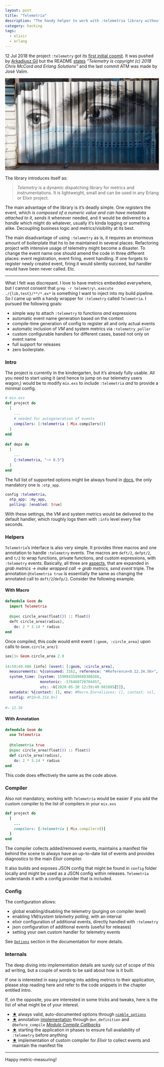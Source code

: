 ```yaml
---
layout: post
title: "Telemetría"
description: "The handy helper to work with :telemetria library without an enormous boilerplate needed"
category: hacking
tags:
  - elixir
  - erlang
---
```


12 Jul 2018 the project `:telemetry` got its [first initial coomit](https://github.com/beam-telemetry/telemetry/commit/8e553556fd683c17f4f97f72972332a4fefd355b). It was pushed by [Arkadiusz Gil](https://github.com/arkgil) but the README [states](https://github.com/beam-telemetry/telemetry#copyright-and-license) _“Telemetry is copyright (c) 2018 Chris McCord and Erlang Solutions”_ and the last commit ATM was made by José Valim.

![Big Brother is Watching You](/img/mascarilla.jpg)

The library introduces itself as:

> _Telemetry_ is a dynamic dispatching library for metrics and instrumentations. It is lightweight, small and can be used in any Erlang or Elixir project.

The main advantage of the library is it’s deadly simple. One _registers_ the event, which _is composed of a numeric value and can have metadata attached to it_, _sends_ it whenever needed, and it would be delivered to a _handle_ which might do whatever, usually it’s kinda logging or something alike. Decoupling business logic and metrics/visibility at its best.

The main disadvantage of using `:telemetry` as is, it requires an enormous amount of boilerplate that hs to be maintained in several places. Refactoring project with intensive usage of telemetry might become a disaster. To change the event name one should amend the code in three different places: event registration, event firing, event handling. If one forgets to register newly created event, firing it would silently succeed, but handler would have been never called. Etc.

---

What I felt was discrepant. I love to have metrics embedded everywhere, but I cannot consent that `grep -r telemetry\.execute ./{lib,test}/**/*.ex*` is something I want to inject into my build pipeline. So I came up with a handy wrapper for `:telemetry` called `Telemetría`. I pursued the following goals:

- simple way to attach `:telemetry` to functions _and_ expressions
- automatic event name generation based on the context
- compile-time generation of config to register all and only actual events
- automatic inclusion of _VM_ and system metrics via `:telemetry_poller`
- custom configurable handlers for different cases, based not only on event name
- full support for releases
- zero boilerplate.

### Intro

The project is currently in the kindergarten, but it’s already fully usable. All you need to start using it (and hence to jump on our telemetry users wagon,) would be to modify `mix.exs` to include `:telemetria` _and_ to provide a minimal config.

```elixir
# mix.exs
def project do
  [
    ...
    # needed for autogeneration of events
    compilers: [:telemetria | Mix.compilers()]
  ]
end

def deps do
  [
    ...
    {:telemetria, "~> 0.5"}
  ]
end

```

The full list of supported options might be always found in [docs](https://hexdocs.pm/telemetria/Telemetria.html#module-options), the only mandatory one is `:otp_app`.

```elixir
config :telemetria,
  otp_app: :my_app,
  polling: [enabled: true]
```

With these settings, the VM and system metrics would be delivered to the default handler, which roughly logs them with `:info` level every five seconds.

### Helpers

`Telemetría`’s interface is also very simple. It provides three macros and one annotation to handle `:telemetry` events. The macros are `deft/2`, `defpt/2`, and `t/2` to wrap functions, private functions, and custom expressions, with `:telemetry` events. Basically, all three are [aspects](https://en.wikipedia.org/wiki/Aspect-oriented_programming), that are expanded in _grab metrics → make wrapped call → grab metrics, send event_ triple. The annotation `@telemetria true` is essentially the same as changing the annotated call to `deft/2`/`defp/2`. Consider the following example.

#### With Macro 

```elixir
defmodule Geom do
  import Telemetria

  @spec circle_area(float()) :: float()
  deft circle_area(radius),
    do: 2 * 3.14 * radius
end
```

Once compiled, this code would emit event `[:geom, :circle_area]` upon calls to `Geom.circle_are/1`

```elixir
iex|1> Geom.circle_area 2.0

14:59:49.686 [info] [event: [:geom, :circle_area],
  measurements: %{consumed: 3162, reference: "#Reference<0.12.34.56>",
  system_time: [system: 1590843589680306588,
                monotonic: -576460720784457,
                utc: ~U[2020-05-30 12:59:49.681885Z]]},
  metadata: %{context: [], env: #Macro.Env<aliases: [], context: nil, ...},
  config: #PID<0.314.0>]

#⇒ 12.56
```

#### With Annotation

```elixir
defmodule Geom do
  use Telemetria

  @telemetria true 
  @spec circle_area(float()) :: float()
  def circle_area(radius),
    do: 2 * 3.14 * radius
end
```

This code does effectively the same as the code above.

### Compiler

Also not mandatory, working with `Telemetría` would be easier if you add the custom compiler to the list of compilers in your `mix.exs` 

```ruby
def project do
  [
    ...
    compilers: [:telemetria | Mix.compilers()]
  ]
end
```

The compiler collects added/removed events, maintains a manifest file behind the scene to always have an up-to-date list of events and provides diagnostics to the main _Elixir_ compiler.

It also builds and exposes JSON config that might be found in `config` folder locally and might be used as a JSON config within releases. `Telemetría` understands it with a config provider that is included.

### Config

The configuration allows:

- global enabling/disabling the telemetry (purging on compiler level)
- enabling _VM/system telemetry polling_, with an interval
- elixir configuration of additional events, directly handled with `:telemetry`
- json configuration of additional events (useful for releases)
- setting your own custom handler for telemetry events

See [`Options`](https://hexdocs.pm/telemetria/Telemetria.html#module-options) section in the documentation for more details.

### Internals

The deep diving into implementation details are surely out of scope of this ad writing, but a couple of words to be said about how is it built.

If one is interested in easy jumping into adding metrics to their application, please stop reading here and refer to the code snippets in the chapter entitled _Intro_.

If, on the opposite, you are interested in some tricks and tweaks, here is the list of what might be of your interest.

* [★](https://github.com/am-kantox/telemetria/blob/master/lib/options.ex) always valid, auto-documented options through [`nimble_options`](https://hexdocs.pm/nimble_options)
* [★](https://github.com/am-kantox/telemetria/blob/master/lib/telemetria.ex#L110-L111) annotation [implementation](https://github.com/am-kantox/telemetria/blob/master/lib/telemetria/module_hooks.ex) through `@on_definition` and `@before_compile` [_Module Compile Callbacks_](https://hexdocs.pm/elixir/Module.html#module-compile-callbacks)
* [★](https://github.com/am-kantox/telemetria/blob/master/lib/telemetria/application.ex#L24-L26) starting the application in phases to ensure full availability of `:telemetry` before anything
* [★](https://github.com/am-kantox/telemetria/blob/master/lib/mix/tasks/compile/telemetria.ex) implementation of custom compiler for _Elixir_ to collect events and maintain the manifest file

---

Happy metric-measuring!